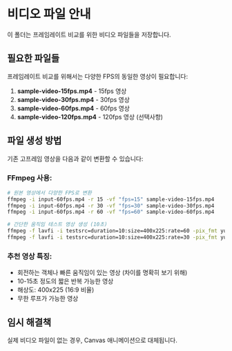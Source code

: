 # 비디오 파일 안내

이 폴더는 프레임레이트 비교를 위한 비디오 파일들을 저장합니다.

## 필요한 파일들

프레임레이트 비교를 위해서는 다양한 FPS의 동일한 영상이 필요합니다:

1. **sample-video-15fps.mp4** - 15fps 영상
2. **sample-video-30fps.mp4** - 30fps 영상  
3. **sample-video-60fps.mp4** - 60fps 영상
4. **sample-video-120fps.mp4** - 120fps 영상 (선택사항)

## 파일 생성 방법

기존 고프레임 영상을 다음과 같이 변환할 수 있습니다:

### FFmpeg 사용:
```bash
# 원본 영상에서 다양한 FPS로 변환
ffmpeg -i input-60fps.mp4 -r 15 -vf "fps=15" sample-video-15fps.mp4
ffmpeg -i input-60fps.mp4 -r 30 -vf "fps=30" sample-video-30fps.mp4
ffmpeg -i input-60fps.mp4 -r 60 -vf "fps=60" sample-video-60fps.mp4

# 간단한 움직임 테스트 영상 생성 (10초)
ffmpeg -f lavfi -i testsrc=duration=10:size=400x225:rate=60 -pix_fmt yuv420p test-60fps.mp4
ffmpeg -f lavfi -i testsrc=duration=10:size=400x225:rate=30 -pix_fmt yuv420p test-30fps.mp4
```

### 추천 영상 특징:
- 회전하는 객체나 빠른 움직임이 있는 영상 (차이를 명확히 보기 위해)
- 10-15초 정도의 짧은 반복 가능한 영상
- 해상도: 400x225 (16:9 비율)
- 무한 루프가 가능한 영상

## 임시 해결책

실제 비디오 파일이 없는 경우, Canvas 애니메이션으로 대체됩니다.